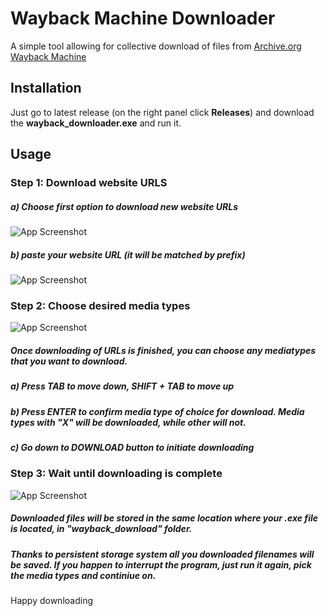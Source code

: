 # Wayback Machine Downloader

A simple tool allowing for collective download of files from [Archive.org Wayback Machine](https://web.archive.org/)

## Installation

Just go to latest release (on the right panel click **Releases**) and download the **wayback_downloader.exe** and run it.

## Usage

### Step 1: Download website URLS

##### a) Choose first option to download new website URLs

![App Screenshot](https://raw.githubusercontent.com/David0z/WaybackMachineDownloader/refs/heads/main/screenshots/1.jpg)

##### b) paste your website URL (it will be matched by prefix)

![App Screenshot](https://raw.githubusercontent.com/David0z/WaybackMachineDownloader/refs/heads/main/screenshots/2.jpg)

### Step 2: Choose desired media types

![App Screenshot](https://raw.githubusercontent.com/David0z/WaybackMachineDownloader/refs/heads/main/screenshots/3.jpg)

##### Once downloading of URLs is finished, you can choose any mediatypes that you want to download.

##### a) Press TAB to move down, SHIFT + TAB to move up

##### b) Press ENTER to confirm media type of choice for download. Media types with "X" will be downloaded, while other will not.

##### c) Go down to DOWNLOAD button to initiate downloading

### Step 3: Wait until downloading is complete

![App Screenshot](https://raw.githubusercontent.com/David0z/WaybackMachineDownloader/refs/heads/main/screenshots/4.jpg)

##### Downloaded files will be stored in the same location where your .exe file is located, in "wayback_download" folder.

##### Thanks to persistent storage system all you downloaded filenames will be saved. If you happen to interrupt the program, just run it again, pick the media types and continiue on.

Happy downloading
